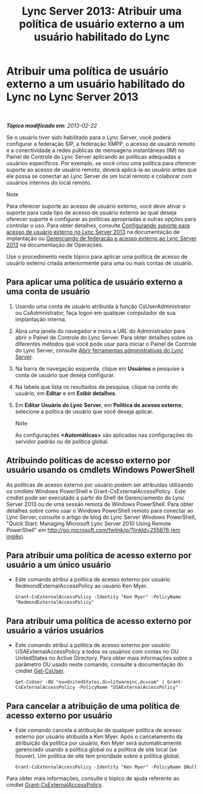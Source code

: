 ﻿---
title: 'Lync Server 2013: Atribuir uma política de usuário externo a um usuário habilitado do Lync'
TOCTitle: Atribuir uma política de usuário externo a um usuário habilitado do Lync
ms:assetid: 736fcaad-9f95-4896-b767-e199d86a00a4
ms:mtpsurl: https://technet.microsoft.com/pt-br/library/Gg398551(v=OCS.15)
ms:contentKeyID: 49307108
ms.date: 05/19/2016
mtps_version: v=OCS.15
ms.translationtype: HT
---

# Atribuir uma política de usuário externo a um usuário habilitado do Lync no Lync Server 2013

 

_**Tópico modificado em:** 2013-02-22_

Se o usuário tiver sido habilitado para o Lync Server, você poderá configurar a federação SIP, a federação XMPP, o acesso de usuário remoto e a conectividade a redes públicas de mensagens instantâneas (IM) no Painel de Controle do Lync Server aplicando as políticas adequadas a usuários específicos. Por exemplo, se você criou uma política para oferecer suporte ao acesso de usuário remoto, deverá aplicá-la ao usuário antes que ele possa se conectar ao Lync Server de um local remoto e colaborar com usuários internos do local remoto.

> [!note]  
> Para oferecer suporte ao acesso de usuário externo, você deve ativar o suporte para cada tipo de acesso de usuário externo ao qual deseja oferecer suporte e configurar as políticas apropriadas e outras opções para controlar o uso. Para obter detalhes, consulte <a href="lync-server-2013-configuring-support-for-external-user-access.md">Configurando suporte para acesso de usuário externo no Lync Server 2013</a> na documentação de implantação ou <a href="lync-server-2013-managing-federation-and-external-access-to-lync-server-2013.md">Gerenciando de federação e acesso externo ao Lync Server 2013</a> na documentação de Operações.

Use o procedimento neste tópico para aplicar uma política de acesso de usuário externo criada anteriormente para uma ou mais contas de usuário.

## Para aplicar uma política de usuário externo a uma conta de usuário

1.  Usando uma conta de usuário atribuída à função CsUserAdministrator ou CsAdministrator, faça logon em qualquer computador de sua implantação interna.

2.  Abra uma janela do navegador e insira a URL do Administrador para abrir o Painel de Controle do Lync Server. Para obter detalhes sobre os diferentes métodos que você pode usar para iniciar o Painel de Controle do Lync Server, consulte [Abrir ferramentas administrativas do Lync Server](lync-server-2013-open-lync-server-administrative-tools.md).

3.  Na barra de navegação esquerda, clique em **Usuários** e pesquise a conta de usuário que deseja configurar.

4.  Na tabela que lista os resultados da pesquisa, clique na conta do usuário, em **Editar** e em **Exibir detalhes**.

5.  Em **Editar Usuário do Lync Server**, em **Política de acesso externo**, selecione a política de usuário que você deseja aplicar.
    
    > [!note]  
    > As configurações <strong>&lt;Automáticas&gt;</strong> são aplicadas nas configurações do servidor padrão ou de política global.

## Atribuindo políticas de acesso externo por usuário usando os cmdlets Windows PowerShell

As políticas de acesso externo por usuário podem ser atribuídas utilizando os cmdlets Windows PowerShell e Grant-CsExternalAccessPolicy . Este cmdlet pode ser executado a partir do Shell de Gerenciamento do Lync Server 2013 ou de uma sessão remota de Windows PowerShell. Para obter detalhes sobre como usar o Windows PowerShell remoto para conectar ao Lync Server, consulte o artigo de blog do Lync Server Windows PowerShell, "Quick Start: Managing Microsoft Lync Server 2010 Using Remote PowerShell" em [http://go.microsoft.com/fwlink/p/?linkId=255876 (em inglês)](http://go.microsoft.com/fwlink/p/?linkid=255876).

## Para atribuir uma política de acesso externo por usuário a um único usuário

  - Este comando atribui a política de acesso externo por usuário RedmondExternalAccessPolicy ao usuário Ken Myer.
    
        Grant-CsExternalAccessPolicy -Identity "Ken Myer" -PolicyName "RedmondExternalAccessPolicy"

## Para atribuir uma política de acesso externo por usuário a vários usuários

  - Este comando atribui a política de acesso externo por usuário USAExternalAccessPolicy a todos os usuários com contas no OU UnitedStates no Active Directory. Para obter mais informações sobre o parâmetro OU usado neste comando, consulte a documentação do cmdlet [Get-CsUser](https://docs.microsoft.com/en-us/powershell/module/skype/Get-CsUser).
    
        Get-CsUser -OU "ou=UnitedStates,dc=litwareinc,dc=com" | Grant-CsExternalAccessPolicy -PolicyName "USAExternalAccessPolicy"

## Para cancelar a atribuição de uma política de acesso externo por usuário

  - Este comando cancela a atribuição de qualquer política de acesso externo por usuário atribuída a Ken Myer. Após o cancelamento da atribuição da política por usuário, Ken Myer será automaticamente gerenciado usando a política global ou a política de site local (se houver). Um política de site tem prioridade sobre a política global.
    
        Grant-CsExternalAccessPolicy -Identity "Ken Myer" -PolicyName $Null

Para obter mais informações, consulte o tópico de ajuda referente ao cmdlet [Grant-CsExternalAccessPolicy](https://docs.microsoft.com/en-us/powershell/module/skype/Grant-CsExternalAccessPolicy).

